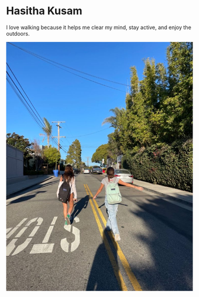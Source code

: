 # Hasitha Kusam

I love walking because it helps me clear my mind, stay active, and enjoy the outdoors.

![Walking Activity](images/walking.jpg)
